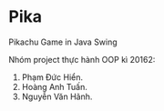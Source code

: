# Pika
Pikachu Game in Java Swing

Nhóm project thực hành OOP kì 20162:
1. Phạm Đức Hiển.
2. Hoàng Anh Tuấn.
3. Nguyễn Văn Hãnh.